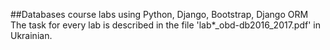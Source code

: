 ##Databases course labs using Python, Django, Bootstrap, Django ORM
The task for every lab is described in the file 'lab*_obd-db2016_2017.pdf' in Ukrainian.
